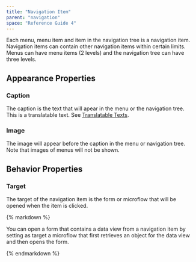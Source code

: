 ```yaml
---
title: "Navigation Item"
parent: "navigation"
space: "Reference Guide 4"
---
```

Each menu, menu item and item in the navigation tree is a navigation item. Navigation items can contain other navigation items within certain limits. Menus can have menu items (2 levels) and the navigation tree can have three levels.

## Appearance Properties

### Caption

The caption is the text that will apear in the menu or the navigation tree. This is a translatable text. See [Translatable Texts](translatable-texts).

### Image

The image will appear before the caption in the menu or navigation tree. Note that images of menus will not be shown.

## Behavior Properties

### Target

The target of the navigation item is the form or microflow that will be opened when the item is clicked.

<div class="alert alert-success">{% markdown %}

You can open a form that contains a data view from a navigation item by setting as target a microflow that first retrieves an object for the data view and then opens the form.

{% endmarkdown %}</div>
